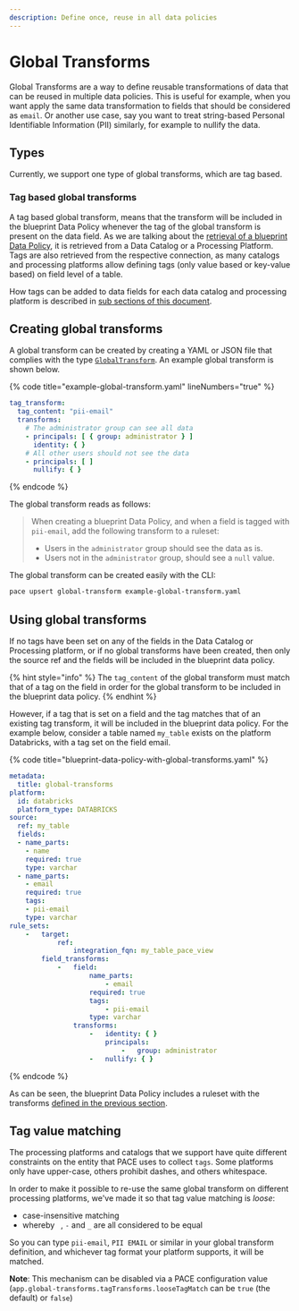```yaml
---
description: Define once, reuse in all data policies
---
```


# Global Transforms

Global Transforms are a way to define reusable transformations of data that can be reused in multiple data policies. This is useful for example, when you want apply the same data transformation to fields that should be considered as `email`. Or another use case, say you want to treat string-based Personal Identifiable Information (PII) similarly, for example to nullify the data.

## Types

Currently, we support one type of global transforms, which are tag based.

### Tag based global transforms

A tag based global transform, means that the transform will be included in the blueprint Data Policy whenever the tag of the global transform is present on the data field. As we are talking about the [retrieval of a blueprint Data Policy](../../data-policy/schema.md#blueprint-policy), it is retrieved from a Data Catalog or a Processing Platform. Tags are also retrieved from the respective connection, as many catalogs and processing platforms allow defining tags (only value based or key-value based) on field level of a table.

How tags can be added to data fields for each data catalog and processing platform is described in [sub sections of this document](processing-platform-tags/).

## Creating global transforms

A global transform can be created by creating a YAML or JSON file that complies with the type [`GlobalTransform`](https://github.com/getstrm/pace/blob/870001670fda4b95583628d71c008692a9d822cc/protos/getstrm/pace/api/entities/v1alpha/entities.proto#L157). An example global transform is shown below.

{% code title="example-global-transform.yaml" lineNumbers="true" %}
```yaml
tag_transform:
  tag_content: "pii-email"
  transforms:
    # The administrator group can see all data
    - principals: [ { group: administrator } ]
      identity: { }
    # All other users should not see the data
    - principals: [ ]
      nullify: { }
```
{% endcode %}

The global transform reads as follows:

> When creating a blueprint Data Policy, and when a field is tagged with `pii-email`, add the following transform to a ruleset:
>
> * Users in the `administrator` group should see the data as is.
> * Users not in the `administrator` group, should see a `null` value.

The global transform can be created easily with the CLI:

```bash
pace upsert global-transform example-global-transform.yaml
```

## Using global transforms

If no tags have been set on any of the fields in the Data Catalog or Processing platform, or if no global transforms have been created, then only the source ref and the fields will be included in the blueprint data policy.&#x20;

{% hint style="info" %}
The `tag_content` of the global transform must match that of a tag on the field in order for the global transform to be included in the blueprint data policy.
{% endhint %}

However, if a tag that is set on a field and the tag matches that of an existing tag transform, it will be included in the blueprint data policy. For the example below, consider a table named `my_table` exists on the platform Databricks, with a tag set on the field email.

{% code title="blueprint-data-policy-with-global-transforms.yaml" %}
```yaml
metadata:
  title: global-transforms
platform:
  id: databricks
  platform_type: DATABRICKS
source:
  ref: my_table
  fields:
  - name_parts:
    - name
    required: true
    type: varchar
  - name_parts:
    - email
    required: true
    tags:
    - pii-email
    type: varchar
rule_sets:
    -   target:
            ref:
                integration_fqn: my_table_pace_view
        field_transforms:
            -   field:
                    name_parts:
                        - email
                    required: true
                    tags:
                        - pii-email
                    type: varchar
                transforms:
                    -   identity: { }
                        principals:
                            -   group: administrator
                    -   nullify: { }
```
{% endcode %}

As can be seen, the blueprint Data Policy includes a ruleset with the transforms [defined in the previous section](./#creating-global-transforms).

<a name="tag-value-matching"></a>
## Tag value matching
The processing platforms and catalogs that we support have quite different constraints on the entity that PACE uses to collect `tags`.
Some platforms only have upper-case, others prohibit dashes, and others whitespace.

In order to make it possible to re-use the same global transform on different processing platforms, we've made it so that tag value matching
is _loose_:
* case-insensitive matching
* whereby ` `, `-` and `_` are all considered to be equal

So you can type `pii-email`, `PII EMAIL` or similar in your global transform definition, and whichever tag format your platform supports, it
will be matched.

**Note**: This mechanism can be disabled via a PACE configuration value (`app.global-transforms.tagTransforms.looseTagMatch` can be `true` (the default) or `false`)
